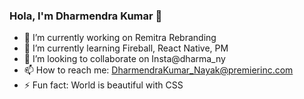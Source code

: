 ### Hola, I'm Dharmendra Kumar 👋
- 🔭 I’m currently working on Remitra Rebranding 
- 🌱 I’m currently learning Fireball, React Native, PM
- 👯 I’m looking to collaborate on Insta@dharma_ny
- 📫 How to reach me: DharmendraKumar_Nayak@premierinc.com
- ⚡ Fun fact: World is beautiful with CSS


